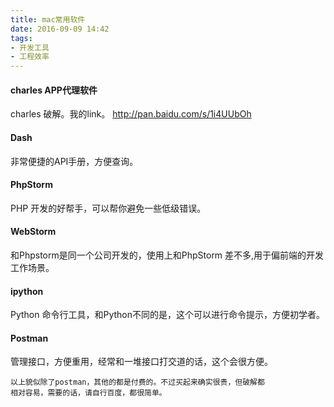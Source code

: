 ```yaml
---
title: mac常用软件
date: 2016-09-09 14:42
tags:
- 开发工具
- 工程效率
---
```


#### charles APP代理软件
charles 破解。我的link。 http://pan.baidu.com/s/1i4UUbOh


#### Dash
非常便捷的API手册，方便查询。

#### PhpStorm
PHP 开发的好帮手，可以帮你避免一些低级错误。

#### WebStorm
和Phpstorm是同一个公司开发的，使用上和PhpStorm 差不多,用于偏前端的开发
工作场景。

#### ipython
Python 命令行工具，和Python不同的是，这个可以进行命令提示，方便初学者。

#### Postman
管理接口，方便重用，经常和一堆接口打交道的话，这个会很方便。

    以上貌似除了postman，其他的都是付费的。不过买起来确实很贵，但破解都
    相对容易，需要的话，请自行百度，都很简单。

